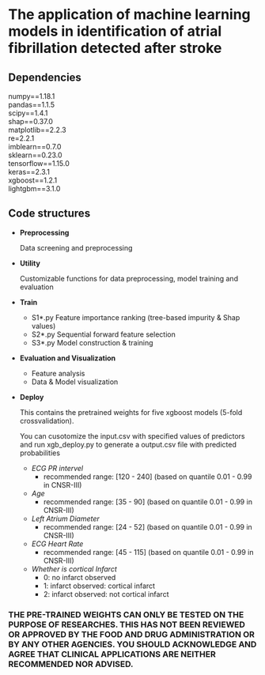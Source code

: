 # The application of machine learning models in identification of atrial fibrillation detected after stroke


## Dependencies
  numpy==1.18.1\
  pandas==1.1.5\
  scipy==1.4.1\
  shap==0.37.0\
  matplotlib==2.2.3\
  re=2.2.1\
  imblearn==0.7.0\
  sklearn==0.23.0\
  tensorflow==1.15.0\
  keras==2.3.1\
  xgboost==1.2.1\
  lightgbm==3.1.0
  
## Code structures
- **Preprocessing**
  
  Data screening and preprocessing
  
- **Utility**

  Customizable functions for data preprocessing, model training and evaluation
  
- **Train**
  - S1*.py
    Feature importance ranking (tree-based impurity & Shap values)
  - S2*.py
    Sequential forward feature selection
  - S3*.py
    Model construction & training
  
- **Evaluation and Visualization**

  - Feature analysis
  - Data & Model visualization
  
- **Deploy**

  This contains the pretrained weights for five xgboost models (5-fold crossvalidation).
  
  You can cusotomize the input.csv with specified values of predictors and run xgb_deploy.py to generate a output.csv file with predicted probabilities
  - *ECG PR intervel*
    - recommended range: [120 - 240] (based on quantile 0.01 - 0.99 in CNSR-III)
  - *Age*
    - recommended range: [35 - 90] (based on quantile 0.01 - 0.99 in CNSR-III)
  - *Left Atrium Diameter*
    - recommended range: [24 - 52] (based on quantile 0.01 - 0.99 in CNSR-III)
  - *ECG Heart Rate*
    - recommended range: [45 - 115] (based on quantile 0.01 - 0.99 in CNSR-III)
  - *Whether is cortical Infarct*
    - 0: no infarct observed
    - 1: infarct observed: cortical infarct
    - 2: infarct observed: not cortical infarct
  


### THE PRE-TRAINED WEIGHTS CAN ONLY BE TESTED ON THE PURPOSE OF RESEARCHES. THIS HAS NOT BEEN REVIEWED OR APPROVED BY THE FOOD AND DRUG ADMINISTRATION OR BY ANY OTHER AGENCIES. YOU SHOULD ACKNOWLEDGE AND AGREE THAT CLINICAL APPLICATIONS ARE NEITHER RECOMMENDED NOR ADVISED.

  


